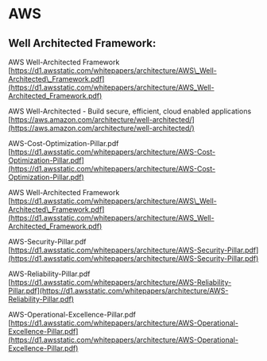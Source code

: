 # AWS

## Well Architected Framework:

 AWS Well-Architected Framework  
[https://d1.awsstatic.com/whitepapers/architecture/AWS\_Well-Architected\_Framework.pdf](https://d1.awsstatic.com/whitepapers/architecture/AWS_Well-Architected_Framework.pdf)  
  
AWS Well-Architected - Build secure, efficient, cloud enabled applications  
[https://aws.amazon.com/architecture/well-architected/](https://aws.amazon.com/architecture/well-architected/)  
  
AWS-Cost-Optimization-Pillar.pdf  
[https://d1.awsstatic.com/whitepapers/architecture/AWS-Cost-Optimization-Pillar.pdf](https://d1.awsstatic.com/whitepapers/architecture/AWS-Cost-Optimization-Pillar.pdf)  
  
AWS Well-Architected Framework  
[https://d1.awsstatic.com/whitepapers/architecture/AWS\_Well-Architected\_Framework.pdf](https://d1.awsstatic.com/whitepapers/architecture/AWS_Well-Architected_Framework.pdf)  
  
AWS-Security-Pillar.pdf  
[https://d1.awsstatic.com/whitepapers/architecture/AWS-Security-Pillar.pdf](https://d1.awsstatic.com/whitepapers/architecture/AWS-Security-Pillar.pdf)  
  
AWS-Reliability-Pillar.pdf  
[https://d1.awsstatic.com/whitepapers/architecture/AWS-Reliability-Pillar.pdf](https://d1.awsstatic.com/whitepapers/architecture/AWS-Reliability-Pillar.pdf)  
  
AWS-Operational-Excellence-Pillar.pdf  
[https://d1.awsstatic.com/whitepapers/architecture/AWS-Operational-Excellence-Pillar.pdf](https://d1.awsstatic.com/whitepapers/architecture/AWS-Operational-Excellence-Pillar.pdf)

